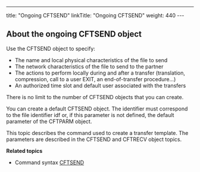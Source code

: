 ---
title: "Ongoing  CFTSEND"
linkTitle: "Ongoing CFTSEND"
weight: 440
---<span id="About_the_ongoing_CFTSEND_object"></span>

## About the ongoing CFTSEND object

Use the CFTSEND object to specify:

* The name and local
    physical characteristics of the file to send
* The network characteristics
    of the file to send to the partner
* The actions to
    perform locally during and after a transfer (translation, compression,
    call to a user EXIT, an end-of-transfer procedure...)
* An authorized time
    slot and default user associated with the transfers

There is no limit to the number of CFTSEND objects that you can create.

You can create a default CFTSEND object. The identifier must correspond
to the file identifier idf or,
if this parameter is not defined, the default parameter of the CFTPARM
object.

This topic describes the command used to create a transfer template.
The parameters are described in the CFTSEND and CFTRECV object topics.

****Related
topics****

* Command syntax
    [CFTSEND](../../../command_summary#CFTSEND)
